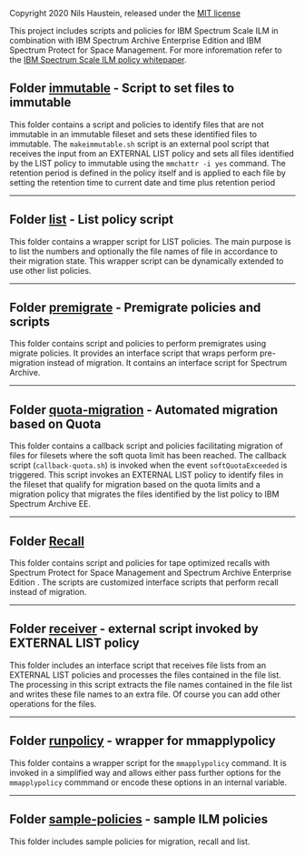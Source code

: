 
Copyright 2020 Nils Haustein, released under the [MIT license](LICENSE)

This project includes scripts and policies for IBM Spectrum Scale ILM in combination with IBM Spectrum Archive Enterprise Edition and IBM Spectrum Protect for Space Management. For more inforemation refer to the [IBM Spectrum Scale ILM policy whitepaper](https://www-03.ibm.com/support/techdocs/atsmastr.nsf/WebIndex/WP102642). 

## Folder [immutable](immutable/) - Script to set files to immutable

This folder contains a script and policies to identify files that are not immutable in an immutable fileset and sets these identified files to immutable. The `makeimmutable.sh` script is an external pool script that receives the input from an EXTERNAL LIST policy and sets all files identified by the LIST policy to immutable using the `mmchattr -i yes` command. The retention period is defined in the policy itself and is applied to each file by setting the retention time to current date and time plus retention period

------------------------

## Folder [list](list/) - List policy script

This folder contains a wrapper script for LIST policies. The main purpose is to list the numbers and optionally the file names of file in accordance to their migration state. This wrapper script can be dynamically extended to use other list policies. 

------------------------

## Folder [premigrate](/premigrate) - Premigrate policies and scripts

This folder contains script and policies to perform premigrates using migrate policies. It provides an interface script that wraps perform pre-migration instead of migration. It contains an interface script for Spectrum Archive.  

------------------------

## Folder [quota-migration](/quota-migration) - Automated migration based on Quota 

This folder contains a callback script and policies facilitating migration of files for filesets where the soft quota limit has been reached. The callback script (`callback-quota.sh`) is invoked when the event `softQuotaExceeded` is triggered. This script invokes an EXTERNAL LIST policy to identify files in the fileset that qualify for migration based on the quota limits and a migration policy that migrates the files identified by the list policy to IBM Spectrum Archive EE. 

------------------------

## Folder [Recall](recall/)

This folder contains script and policies for tape optimized recalls with Spectrum Protect for Space Management and Spectrum Archive Enterprise Edition . The scripts are customized interface scripts that perform recall instead of migration. 

------------------------

## Folder [receiver](receiver/) - external script invoked by EXTERNAL LIST policy

This folder includes an interface script that receives file lists from an EXTERNAL LIST policies and processes the files contained in the file list. The processing in this script extracts the file names contained in the file list and writes these file names to an extra file. Of course you can add other operations for the files. 

------------------------

## Folder [runpolicy](runpolicy/) - wrapper for mmapplypolicy

This folder contains a wrapper script for the `mmapplypolicy` command. It is invoked in a simplified way and allows either pass further options for the `mmapplypolicy` commmand or encode these options in an internal variable. 

------------------------

## Folder [sample-policies](sample-policies/) - sample ILM policies

This folder includes sample policies for migration, recall and list. 


